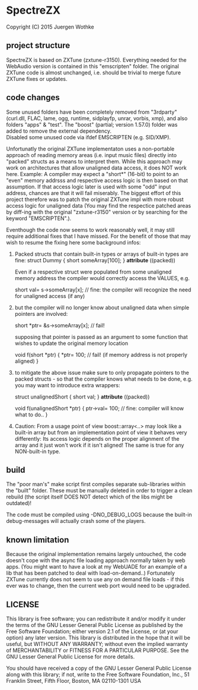 # SpectreZX

Copyright (C) 2015 Juergen Wothke


## project structure

SpectreZX is based on ZXTune (zxtune-r3150). Everything needed for the WebAudio version is contained in this 
"emscripten" folder. The original ZXTune code is almost unchanged, i.e. should be trivial to 
merge future ZXTune fixes or updates.


## code changes

Some unused folders have been completely removed from "3rdparty" (curl.dll, FLAC, lame, ogg, runtime, sidplayfp, unrar, vorbis, xmp), and also folders 
"apps" & "test". The "boost" (partial; version 1.57.0) folder was added to remove the external dependency.  
Disabled some unused code via ifdef EMSCRIPTEN (e.g. SID/XMP). 

Unfortunatly the original ZXTune implementaton uses a non-portable approach of reading memory areas (i.e. input music files) 
directly into "packed" structs as a means to interpret them. While this approach may work on architectures that allow unaligned 
data access, it does NOT work here. Example: A compiler may expect a "short*" (16-bit) to point to an "even" memory addrsss and 
respective access logic is then based on that assumption. If that access logic later is used with some "odd" input address, chances 
are that it will fail miserably. The biggest effort of this project therefore was to patch the original ZXTune impl with more robust 
access logic for unaligned data (You may find the respectice patched areas by diff-ing with the original "zxtune-r3150" version 
or by searching for the keyword "EMSCRIPTEN".). 

Eventhough the code now seems to work reasonably well, it may still require additional fixes that I have missed. For the benefit 
of those that may wish to resume the fixing here some background infos: 

 1) Packed structs that contain built-in types or arrays of built-in types are fine:
	struct Dummy {
		short someArray[100];
	} __attribute__ ((packed))

	Even if a respective struct were populated from some unaligned memory address the compiler would correctly access the VALUES, e.g.
	
	short val= s->someArray[x]; // fine: the compiler will recognize the need for unaligned access (if any)
	
 2)	but the compiler will no longer know about unaligned data when simple pointers are involved:
	
	short *ptr= &s->someArray[x];	// fail!
	
	supposing that pointer is passed as an argument to some function that wishes to update the original memory location

	void f(short *ptr) {
		*ptr= 100;			// fail! (if memory address is not properly aligned)
	}

 3) to mitigate the above issue make sure to only propagate pointers to the packed structs - so that the compiler knows what 
    needs to be done, e.g. you may want to introduce extra wrappers:

	struct unalignedShort {
		short val;
	} __attribute__ ((packed))

	void f(unalignedShort *ptr) {
		ptr->val= 100;			// fine: compiler will know what to do..
	}

 4) Caution: From a usage point of view boost::array<..> may look like a built-in array but from an implementation point of view 
    it behaves very differently: Its access logic depends on the proper alignment of the array and it just won't work if it isn't 
	aligned! The same is true for any NON-built-in type. 



## build 

The "poor man's" make script first compiles separate sub-libraries within the "built" folder. These must be manually deleted 
in order to trigger a clean rebuild (the script itself DOES NOT detect which of the libs might be outdated)!

The code must be compiled using -DNO_DEBUG_LOGS because the built-in debug-messages will actually crash some of the players.
 

## known limitation

Because the original implementation remains largely untouched, the code doesn't cope with the async file 
loading approach normally taken by web apps. (You might want to have a look at my WebUADE for an 
example of a lib that has been patched to deal with load-on-demand..) Fortunately ZXTune currently 
does not seem to use any on demand file loads - if this ever was to change, then the current web 
port would need to be upgraded.


## LICENSE

This library is free software; you can redistribute it and/or modify it
under the terms of the GNU Lesser General Public License as published by
the Free Software Foundation; either version 2.1 of the License, or (at
your option) any later version. This library is distributed in the hope
that it will be useful, but WITHOUT ANY WARRANTY; without even the implied
warranty of MERCHANTABILITY or FITNESS FOR A PARTICULAR PURPOSE. See the
GNU Lesser General Public License for more details.

You should have received a copy of the GNU Lesser General Public
License along with this library; if not, write to the Free Software
Foundation, Inc., 51 Franklin Street, Fifth Floor, Boston, MA  02110-1301 USA

